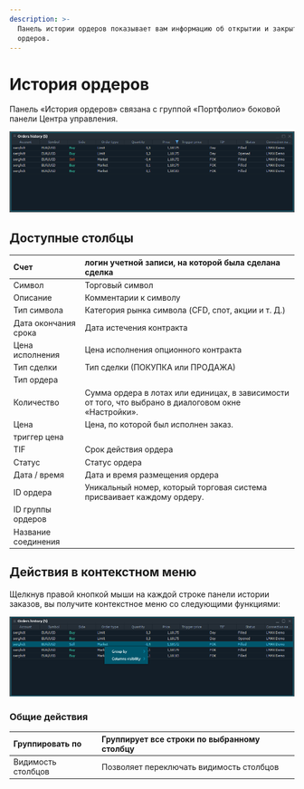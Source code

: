 ```yaml
---
description: >-
  Панель истории ордеров показывает вам информацию об открытии и закрытии ваших
  ордеров.
---
```


# История ордеров

Панель «История ордеров» связана с группой «Портфолио» боковой панели Центра управления.

![&#x41E;&#x431;&#x449;&#x438;&#x439; &#x432;&#x438;&#x434; &#x43F;&#x430;&#x43D;&#x435;&#x43B;&#x438; &#x438;&#x441;&#x442;&#x43E;&#x440;&#x438;&#x438; &#x437;&#x430;&#x43A;&#x430;&#x437;&#x43E;&#x432;](../.gitbook/assets/orderhistory.png)

## Доступные столбцы

| Счет | логин учетной записи, на которой была сделана сделка |
| :--- | :--- |
| Символ | Торговый символ |
| Описание | Комментарии к символу |
| Тип символа | Категория рынка символа \(CFD, спот, акции и т. Д.\) |
| Дата окончания срока | Дата истечения контракта |
| Цена исполнения | Цена исполнения опционного контракта |
| Тип сделки  | Тип сделки \(ПОКУПКА или ПРОДАЖА\) |
| Тип ордера |  |
| Количество | Сумма ордера в лотах или единицах, в зависимости от того, что выбрано в диалоговом окне «Настройки». |
| Цена | Цена, по которой был исполнен заказ. |
| триггер цена |  |
| TIF | Срок действия ордера |
| Статус | Статус ордера |
| Дата / время | Дата и время размещения ордера |
| ID ордера | Уникальный номер, который торговая система присваивает каждому ордеру. |
| ID группы ордеров |  |
| Название соединения |  |

## Действия в контекстном меню

Щелкнув правой кнопкой мыши на каждой строке панели истории заказов, вы получите контекстное меню со следующими функциями:

![&#x424;&#x443;&#x43D;&#x43A;&#x446;&#x438;&#x438; &#x43A;&#x43E;&#x43D;&#x442;&#x435;&#x43A;&#x441;&#x442;&#x430;](../.gitbook/assets/orderhistorycontextmenu.png)

### Общие действия

| Группировать по | Группирует все строки по выбранному столбцу |
| :--- | :--- |
| Видимость столбцов | Позволяет переключать видимость столбцов |

